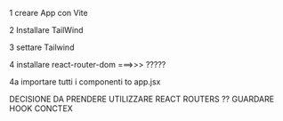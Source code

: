 1 creare App con Vite

2 Installare TailWind 

3 settare Tailwind 

4 installare react-router-dom ===>>>  ?????

4a importare tutti i componenti to app.jsx

DECISIONE DA PRENDERE UTILIZZARE REACT ROUTERS ??  GUARDARE HOOK CONCTEX

